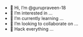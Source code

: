 - 👋 Hi, I’m @gurupraveen-18
- 👀 I’m interested in ...
- 🌱 I’m currently learning ...
- 💞️ I’m looking to collaborate on ...
- 🖕 Hack everything ...

<!---
gurupraveen-18/gurupraveen-18 is a ✨ special ✨ repository because its `README.md` (this file) appears on your GitHub profile.
You can click the Preview link to take a look at your changes.
--->
